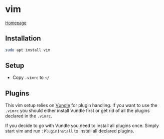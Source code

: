 # vim

<font size="2">[Homepage](https://www.vim.org/)</font>

## Installation

```bash
sudo apt install vim
```

## Setup

* Copy `.vimrc` to `~/`

## Plugins
This vim setup relies on [Vundle](https://github.com/VundleVim/Vundle.vim) for plugin handling. If you want to use the `.vimrc` you should either install Vundle first or get rid of all the plugins declared in the `.vimrc`. 

If you decide to go with Vundle you need to install all plugins once. Simply start vim and run `:PluginInstall` to install all declared plugins.
